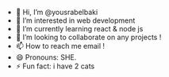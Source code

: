 - 👋 Hi, I’m @yousrabelbaki
- 👀 I’m interested in web development 
- 🌱 I’m currently learning react & node js
- 💞️ I’m looking to collaborate on any projects !
- 📫 How to reach me email !
- 😄 Pronouns: SHE.
- ⚡ Fun fact: i have 2 cats

<!---
yousrabelbaki/yousrabelbaki is a ✨ special ✨ repository because its `README.md` (this file) appears on your GitHub profile.
You can click the Preview link to take a look at your changes.
--->

